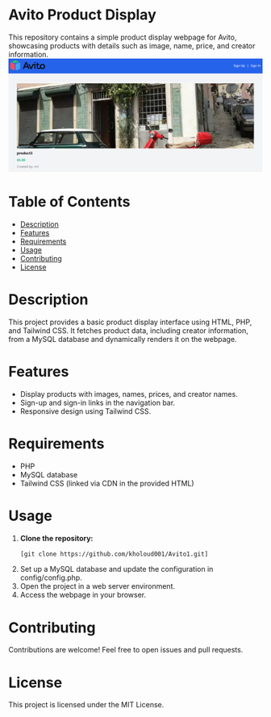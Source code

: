 # Avito Product Display
This repository contains a simple product display webpage for Avito, showcasing products with details such as image, name, price, and creator information.
![](/index.png)

# Table of Contents
- [Description](#Description)
- [Features](#Features)
- [Requirements](#Requirements)
- [Usage](#Usage)
- [Contributing](#Contributing)
- [License](#License)
  
# Description
This project provides a basic product display interface using HTML, PHP, and Tailwind CSS.
It fetches product data, including creator information, from a MySQL database and dynamically renders it on the webpage.

# Features
- Display products with images, names, prices, and creator names.
- Sign-up and sign-in links in the navigation bar.
- Responsive design using Tailwind CSS.

# Requirements
- PHP
- MySQL database
- Tailwind CSS (linked via CDN in the provided HTML)

# Usage

1. **Clone the repository:**
    ```bash
    [git clone https://github.com/kholoud001/Avito1.git]
    ```
2. Set up a MySQL database and update the configuration in config/config.php.
3. Open the project in a web server environment.
4. Access the webpage in your browser.

# Contributing
Contributions are welcome! Feel free to open issues and pull requests.

# License
This project is licensed under the MIT License.
